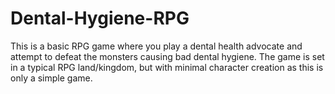 # Dental-Hygiene-RPG

This is a basic RPG game where you play a dental health advocate and attempt to defeat the monsters causing bad dental hygiene. The game is set in a typical RPG land/kingdom, but with minimal character creation as this is only a simple game.
